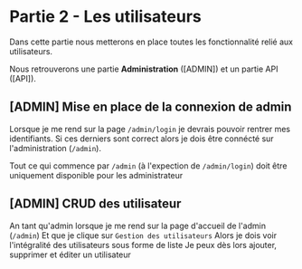 # Partie 2 - Les utilisateurs

Dans cette partie nous metterons en place toutes les fonctionnalité
relié aux utilisateurs.

Nous retrouverons une partie **Administration** ([ADMIN]) et un partie
API ([API]).

## [ADMIN] Mise en place de la connexion de admin

Lorsque je me rend sur la page `/admin/login` je devrais pouvoir
rentrer mes identifiants. Si ces derniers sont correct alors je dois
être connécté sur l'administration (`/admin`).

Tout ce qui commence par `/admin` (à l'expection de `/admin/login`) doit
être uniquement disponible pour les administrateur

## [ADMIN] CRUD des utilisateur

An tant qu'admin lorsque je me rend sur la page d'accueil de l'admin (`/admin`)
Et que je clique sur `Gestion des utilisateurs`
Alors je dois voir l'intégralité des utilisateurs sous forme de liste
Je peux dès lors ajouter, supprimer et éditer un utilisateur
